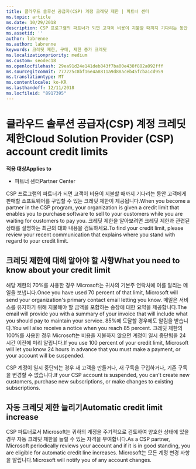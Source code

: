 ```yaml
---
title: 클라우드 솔루션 공급자(CSP) 계정 크레딧 제한 | 파트너 센터
ms.topic: article
ms.date: 10/29/2018
description: CSP 프로그램의 파트너가 되면 고객이 비용이 지불할 때까지 기다리는 동안 고객에게 판매할 소프트웨어를 구입할 수 있는 크레딧 제한이 제공됩니다.
ms.assetid: ''
author: labrenne
ms.author: labrenne
keywords: 크레딧 제한, 구매, 제한 증가 크레딧
ms.localizationpriority: medium
ms.custom: seodec18
ms.openlocfilehash: 29ea91d24e141deb843f7ba00e438f882a092fff
ms.sourcegitcommit: 777225c8bf16e4a8811a9d88aceb45fcba1cd959
ms.translationtype: MT
ms.contentlocale: ko-KR
ms.lasthandoff: 12/11/2018
ms.locfileid: "8917395"
---
```

# <a name="cloud-solution-provider-csp-account-credit-limits"></a><span data-ttu-id="20645-104">클라우드 솔루션 공급자(CSP) 계정 크레딧 제한</span><span class="sxs-lookup"><span data-stu-id="20645-104">Cloud Solution Provider (CSP) account credit limits</span></span>

**<span data-ttu-id="20645-105">적용 대상</span><span class="sxs-lookup"><span data-stu-id="20645-105">Applies to</span></span>**

- <span data-ttu-id="20645-106">파트너 센터</span><span class="sxs-lookup"><span data-stu-id="20645-106">Partner Center</span></span>

<span data-ttu-id="20645-107">CSP 프로그램의 파트너가 되면 고객이 비용이 지불할 때까지 기다리는 동안 고객에게 판매할 소프트웨어를 구입할 수 있는 크레딧 제한이 제공됩니다.</span><span class="sxs-lookup"><span data-stu-id="20645-107">When you become a partner in the CSP program, your organization is given a credit limit that enables you to purchase software to sell to your customers while you are waiting for customers to pay you.</span></span> <span data-ttu-id="20645-108">크레딧 제한을 알아보려면 크레딧 제한과 관련된 상태를 설명하는 최근의 대화 내용을 검토하세요.</span><span class="sxs-lookup"><span data-stu-id="20645-108">To find your credit limit, please review your recent communication that explains where you stand with regard to your credit limit.</span></span>  

## <a name="what-you-need-to-know-about-your-credit-limit"></a><span data-ttu-id="20645-109">크레딧 제한에 대해 알아야 할 사항</span><span class="sxs-lookup"><span data-stu-id="20645-109">What you need to know about your credit limit</span></span>

<span data-ttu-id="20645-110">해당 제한의 70%를 사용한 경우 Microsoft는 귀사의 기본주 연락처에 이를 알리는 메일을 보냅니다.</span><span class="sxs-lookup"><span data-stu-id="20645-110">Once you have used 70 percent of that limit, Microsoft will send your organization's primary contact email letting you know.</span></span> <span data-ttu-id="20645-111">메일은 서비스를 유지하기 위해 지불해야 할 금액을 포함하는 송장에 대한 요약을 제공합니다.</span><span class="sxs-lookup"><span data-stu-id="20645-111">The email will provide you with a summary of your invoice that will include what you should pay to maintain your service.</span></span> <span data-ttu-id="20645-112">85%에 도달할 경우에도 알림을 받습니다.</span><span class="sxs-lookup"><span data-stu-id="20645-112">You will also receive a notice when you reach 85 percent.</span></span> <span data-ttu-id="20645-113">크레딧 제한의 100%를 사용한 경우 Microsoft는 비용을 지불하지 않으면 계정이 일시 중단됨을 24시간 이전에 미리 알립니다.</span><span class="sxs-lookup"><span data-stu-id="20645-113">If you use 100 percent of your credit limit, Microsoft will let you know 24 hours in advance that you must make a payment, or your account will be suspended.</span></span> 

<span data-ttu-id="20645-114">CSP 계정이 일시 중단되는 경우 새 고객을 만들거나, 새 구독을 구입하거나, 기존 구독을 변경할 수 없습니다.</span><span class="sxs-lookup"><span data-stu-id="20645-114">If your CSP account is suspended, you can’t create new customers, purchase new subscriptions, or make changes to existing subscriptions.</span></span>

## <a name="automatic-credit-limit-increase"></a><span data-ttu-id="20645-115">자동 크레딧 제한 늘리기</span><span class="sxs-lookup"><span data-stu-id="20645-115">Automatic credit limit increase</span></span>

<span data-ttu-id="20645-116">CSP 파트너로서 Microsoft는 귀하의 계정을 주기적으로 검토하여 양호한 상태에 있을 경우 자동 크레딧 제한을 늘릴 수 있는 자격을 부여합니다.</span><span class="sxs-lookup"><span data-stu-id="20645-116">As a CSP partner, Microsoft periodically reviews your account and if it is in good standing, you are eligible for automatic credit line increases.</span></span> <span data-ttu-id="20645-117">Microsoft는 모든 계정 변경 사항을 알립니다.</span><span class="sxs-lookup"><span data-stu-id="20645-117">Microsoft will notify you of any account changes.</span></span> 